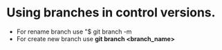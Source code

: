 # Using branches in control versions.
* For rename branch use "$ git branch -m <name>
* For create new branch use **git branch <branch_name>**